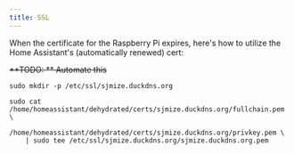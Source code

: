 ```yaml
---
title: SSL
---
```


When the certificate for the Raspberry Pi expires, here's how to utilize the Home Assistant's (automatically renewed) cert:

~~**TODO: ** Automate this~~
~~~~
sudo mkdir -p /etc/ssl/sjmize.duckdns.org

sudo cat /home/homeassistant/dehydrated/certs/sjmize.duckdns.org/fullchain.pem \
    /home/homeassistant/dehydrated/certs/sjmize.duckdns.org/privkey.pem \
    | sudo tee /etc/ssl/sjmize.duckdns.org/sjmize.duckdns.org.pem
~~~~